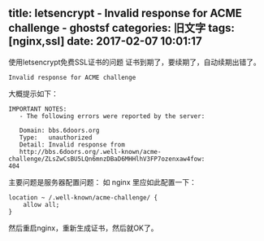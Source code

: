 title: letsencrypt - Invalid response for ACME challenge - ghostsf
categories: 旧文字
tags: [nginx,ssl]
date: 2017-02-07 10:01:17
---
使用letsencrypt免费SSL证书的问题
证书到期了，要续期了，自动续期出错了。

    Invalid response for ACME challenge 

大概提示如下：

    IMPORTANT NOTES:
       - The following errors were reported by the server:
    
       Domain: bbs.6doors.org
       Type:   unauthorized
       Detail: Invalid response from
       http://bbs.6doors.org/.well-known/acme-challenge/ZLsZwCsBU5LQn6mnzDBaD6MHHlhV3FP7ozenxaw4fow:
    404

主要问题是服务器配置问题：
如 nginx 里应如此配置一下：

    location ~ /.well-known/acme-challenge/ {
        allow all;
    }

然后重启nginx，重新生成证书，然后就OK了。